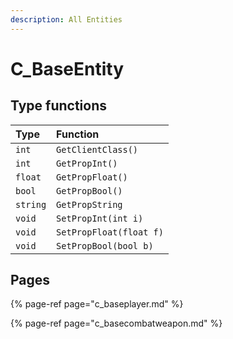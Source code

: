 ```yaml
---
description: All Entities
---
```


# C\_BaseEntity

## Type functions

| Type | Function |
| :--- | :--- |
| `int` | `GetClientClass()` |
| `int` | `GetPropInt()` |
| `float` | `GetPropFloat()` |
| `bool` | `GetPropBool()` |
| `string` | `GetPropString` |
| `void` | `SetPropInt(int i)` |
| `void` | `SetPropFloat(float f)` |
| `void` | `SetPropBool(bool b)` |

## Pages

{% page-ref page="c\_baseplayer.md" %}

{% page-ref page="c\_basecombatweapon.md" %}



